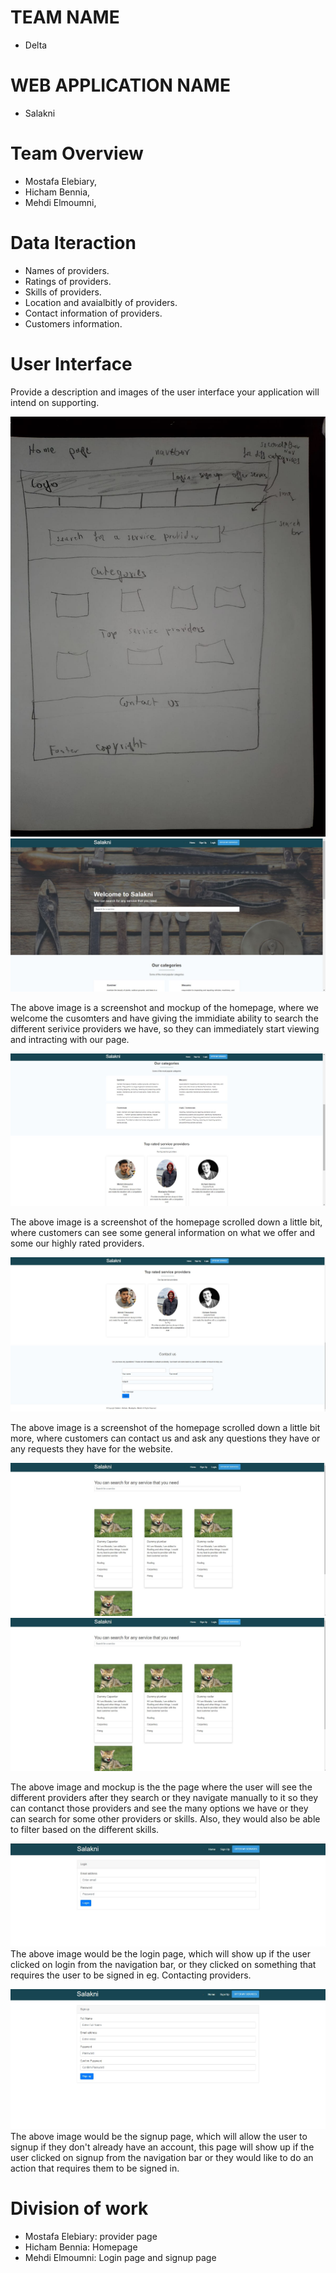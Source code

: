# TEAM NAME

* Delta

# WEB APPLICATION NAME

* Salakni

# Team Overview

* Mostafa Elebiary,
* Hicham Bennia, 
* Mehdi Elmoumni,

# Data Iteraction
* Names of providers.
* Ratings of providers.
* Skills of providers.
* Location and avaialbitly of providers.
* Contact information of providers.
* Customers information.

# User Interface

Provide a description and images of the user interface your
application will intend on supporting.

![example image](../imgs/homepage_mockup.JPG)
![example image](../imgs/homepage.JPG)

The above image is a screenshot and mockup of the homepage, where we welcome the cusomters and have giving the immidiate ability to search the different serivice providers we have, so they can immediately start viewing and intracting with our page.

![example image](../imgs/homepage2.JPG)

The above image is a screenshot of the homepage scrolled down a little bit, where customers can see some general information on what we offer and some our highly rated providers.

![example image](../imgs/homepage3.JPG)

The above image is a screenshot of the homepage scrolled down a little bit more, where customers can contact us and ask any questions they have or any requests they have for the website.

![example image](../imgs/providers.JPG)
![example image](../imgs/providers.JPG)

The above image and mockup is the the page where the user will see the different providers after they search or they navigate manually to it so they can contanct those providers and see the many options we have or they can search for some other providers or skills. Also, they would also be able to filter based on the different skills.

![example image](../imgs/login.JPG)
The above image would be the login page, which will show up if the user clicked on login from the navigation bar, or they clicked on something that requires the user to be signed in eg. Contacting providers.

![example image](../imgs/signup.JPG)
The above image would be the signup page, which will allow the user to signup if they don't already have an account, this page will show up if the user clicked on signup from the navigation bar or they would like to do an action that requires them to be signed in.



# Division of work
* Mostafa Elebiary: provider page
* Hicham Bennia: Homepage
* Mehdi Elmoumni: Login page and signup page